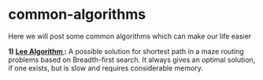 # common-algorithms
Here we will post some common algorithms which can make our life easier 

**1) [Lee Algorithm ](src/test/java/page/tailf/common/algorithms/lee):** A possible solution for shortest path in a maze routing problems based on Breadth-first search. It always gives an optimal solution, if one exists, but is slow and requires considerable memory.
